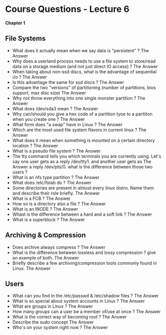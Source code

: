 # Course Questions - Lecture 6
**Chapter 1**
## File Systems
* What does it actually mean when we say data is "persistent" ?
The Answer
* Why does a  userland process needs to use a file system to store/read data on a storage medium (and not just direct IO access) ?
The Answer
* When taking about non-ssd discs, what is the advantage of sequential i/o ?
The Answer
* Is this advantage the same for ssd discs ?
The Answer
* Compare the two "versions" of partitioning (number of partitions, bios support, max disc size)
The Answer
* Why not throw everything into one single monster partition ?
The Answer
* What does /dev/sda3 mean ?
The Answer
* Why can/should you give a hex code of a partition tyoe to a parititon when you create one ?
The Answer
* What form does "a swap" have in Linux ?
The Answer
* Which are the most used file system flavors in current linux ?
The Answer
* What does it mean when something is mounted on a certain directory location ?
The Answer
* What is a pseudo file system ?
The Answer
* The tty command tells you which terminals you are currently using. Let's say one user gets as a reply /dev/tty1. and another user gets as 
The Answer
a reply /dev/pts/0. what is the difference between those two users ?
* What is an nfs type partition ?
The Answer
* What does /etc/fstab do ?
The Answer
* Some directories are present in almost every linux distro. Name them and describe their role briefly.
The Answer
* What is a FCB ?
The Answer
* How so is a directory also a file ?
The Answer
* What is an INODE ?
The Answer
* Whast is the difference between a hard and a soft link ?
The Answer
* What is a superblock ?
The Answer
## Archiving & Compression
* Does archive always compress ?
The Answer
* What is the difference between lossless and lossy compression ? give an example of both.
The Answer
* Briefly describe a few archiving/compression tools commonly found in Linux.
The Answer
## Users
* What can you find in the /etc/passwd & /etc/shadow files ?
The Answer
* What is so special about system accounts in Linux ?
The Answer
* What are groups in Linux ?
The Answer
* How many groups can a user be a member of/use at once ?
The Answer
* What is the correct way of becoming root ?
The Answer
* Describe the sudo concept
The Answer
* Who's on your system right now ?
The Answer
